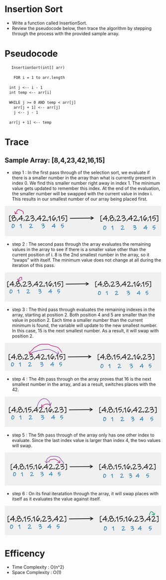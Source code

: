# Insertion Sort
- Write a function called  InsertionSort.
- Review the pseudocode below, then trace the algorithm by stepping through the process with the provided sample array. 

# Pseudocode
       InsertionSort(int[] arr)
 
        FOR i = 1 to arr.length

      int j <-- i - 1
      int temp <-- arr[i]

      WHILE j >= 0 AND temp < arr[j]
        arr[j + 1] <-- arr[j]
        j <-- j - 1

      arr[j + 1] <-- temp

# Trace

## Sample Array: [8,4,23,42,16,15]
- step 1 :  In the first pass through of the selection sort, we evaluate if there is a smaller number in the array than what is 
currently present in index 0. We find this smaller number right away in index 1. The minimum value gets updated to remember this 
index. At the end of the evaluation, the smaller number will be swapped with the current value in index i. This results in our 
smallest number of our array being placed first.

![step1](step1.jpg)

- step 2 : The second pass through the array evaluates the remaining values in the array to see if there is a smaller value other 
than the current position of i. 8 is the 2nd smallest number in the array, so it “swaps” with itself. The minimum value does not 
change at all during the iteration of this pass.

![step2](step2.jpg)

- step 3 : The third pass through evaluates the remaining indexes in the array, starting at position 2. Both position 4 and 5 are 
smaller than the value in position 2. Each time a smaller number than the current minimum is found, the variable will update to the 
new smallest number. In this case, 15 is the next smallest number. As a result, it will swap with position 2.

![step3](step3.jpg)

- step 4 : The 4th pass through on the array proves that 16 is the next smallest number in the array, and as a result, switches 
places with the 42.

![step4](step4.jpg)

- step 5 : The 5th pass through of the array only has one other index to evaluate. Since the last index value is larger than index 
4, the two values will swap.

![step5](step5.jpg)

- step 6 : On its final iteratation through the array, it will swap places with itself as it evaluates the value against itself.

![step6](step6.jpg)


# Efficency
- Time Complexity : O(n^2)
- Space Complexity : O(1)
